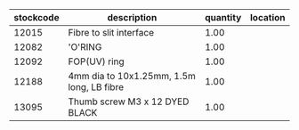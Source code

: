 |stockcode|description|quantity|location|
|---------|-----------|--------|--------|
|12015|Fibre to slit interface|1.00||
|12082|'O'RING|1.00||
|12092|FOP(UV) ring|1.00||
|12188|4mm dia to 10x1.25mm, 1.5m long, LB fibre|1.00||
|13095|Thumb screw M3 x 12 DYED BLACK|1.00||

